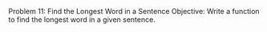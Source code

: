 Problem 11: Find the Longest Word in a Sentence
Objective: Write a function to find the longest word in a given sentence.
